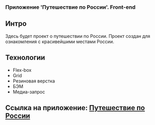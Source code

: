 ### Приложение 'Путешествие по России'. Front-end 


## Интро
Здесь будет проект о путешествии по России. Проект создан для ознакомления с красивейшими местами России.

## Технологии
* Flex-box
* Grid
* Резиновая верстка
* БЭМ
* Медиа-запрос

## Ссылка на приложение: [Путешествие по России](https://sergejjlozjuk.github.io/russian-travel/)  
